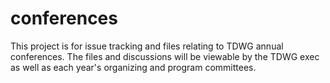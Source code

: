 # conferences

This project is for issue tracking and files relating to TDWG annual conferences.  The files and discussions 
will be viewable by the TDWG exec as well as each year's organizing and program committees.
